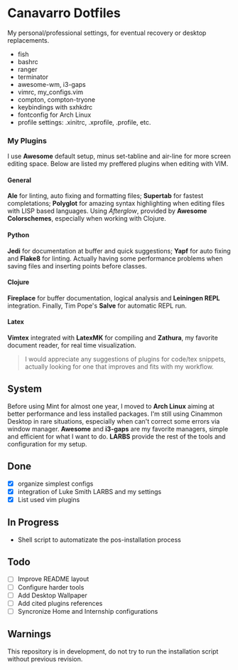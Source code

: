 # Canavarro Dotfiles

My personal/professional settings, for eventual recovery or desktop replacements.

* fish
* bashrc
* ranger
* terminator
* awesome-wm, i3-gaps
* vimrc, my_configs.vim
* compton, compton-tryone
* keybindings with sxhkdrc
* fontconfig for Arch Linux
* profile settings: .xinitrc, .xprofile, .profile, etc.

### My Plugins

I use **Awesome** default setup, minus set-tabline and air-line for more screen editing space. Below are listed my preffered plugins when editing with VIM.

#### General
**Ale** for linting, auto fixing and formatting files; **Supertab** for fastest completations; **Polyglot** for amazing syntax highlighting when editing files with LISP based languages. Using _Afterglow_, provided by **Awesome Colorschemes**, especially when working with Clojure.
#### Python
**Jedi** for documentation at buffer and quick suggestions; **Yapf** for auto fixing and **Flake8** for linting. Actually having some performance problems when saving files and inserting points before classes.
#### Clojure 
**Fireplace** for buffer documentation, logical analysis and **Leiningen REPL** integration. Finally, Tim Pope's **Salve** for automatic REPL run.
#### Latex 
**Vimtex** integrated with **LatexMK** for compiling and **Zathura**, my favorite document reader, for real time visualization.


> I would appreciate any suggestions of plugins for code/tex snippets, actually looking for one that improves and fits with my workflow.

## System
Before using Mint for almost one year, I moved to **Arch Linux** aiming at better performance and less installed packages. I'm still using Cinammon Desktop in rare situations, especially when can't correct some errors via window manager. **Awesome** and **i3-gaps** are my favorite managers, simple and efficient for what I want to do. **LARBS** provide the rest of the tools and configuration for my setup.

## Done
- [x] organize simplest configs
- [x] integration of Luke Smith LARBS and my settings
- [x] List used vim plugins

## In Progress
- Shell script to automatizate the pos-installation process

## Todo
- [ ] Improve README layout
- [ ] Configure harder tools
- [ ] Add Desktop Wallpaper
- [ ] Add cited plugins references
- [ ] Syncronize Home and Internship configurations

## Warnings
This repository is in development, do not try to run the installation script without previous revision.
